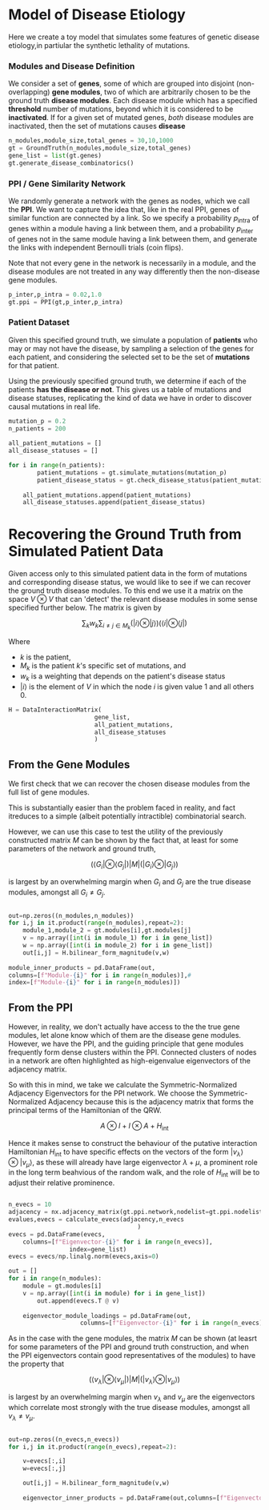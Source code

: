 
# Model of Disease Etiology
Here we create a toy model that simulates some features of genetic disease etiology,in partiular the synthetic lethality of mutations.
    

### Modules and Disease Definition

We consider a set of **genes**, some of which are grouped into disjoint (non-overlapping) **gene modules**, two of which are arbitrarily chosen to be the ground truth **disease modules**.  Each disease module which has a specified **threshold** number of mutations, beyond which it is considered to be **inactivated**. If for a given set of mutated genes, *both* disease modules are inactivated, then the set of mutations causes **disease**


```python
n_modules,module_size,total_genes = 30,10,1000
gt = GroundTruth(n_modules,module_size,total_genes)
gene_list = list(gt.genes)
gt.generate_disease_combinatorics()
 ```

### PPI / Gene Similarity Network

We randomly generate a network with the genes as nodes, which we call the **PPI**. We want to capture the idea that, like in the real PPI, genes of similar function are connected by a link. So we specify a probability $p_{\mathrm{intra}}$ of genes within a module having a link between them, and a probability $p_{\mathrm{inter}}$ of genes not in the same module having a link between them, and generate the links with independent Bernoulli trials (coin flips). 

Note that not every gene in the network is necessarily in a module, and the disease modules are not treated in any way differently then the non-disease gene modules.

```python
p_inter,p_intra = 0.02,1.0
gt.ppi = PPI(gt,p_inter,p_intra)
```

### Patient Dataset

Given this specified ground truth, we simulate a population of **patients** who may or may not have the disease, by sampling a selection of the genes for each patient, and considering the selected set to be the set of **mutations** for that patient.

Using the previously specified ground truth, we determine if each of the patients **has the disease or not**. This gives us a table of mutations and disease statuses, replicating the kind of data we have in order to discover causal mutations  in real life.

```python
mutation_p = 0.2
n_patients = 200
    
all_patient_mutations = []
all_disease_statuses = []

for i in range(n_patients):
        patient_mutations = gt.simulate_mutations(mutation_p)
        patient_disease_status = gt.check_disease_status(patient_mutations)
        
    all_patient_mutations.append(patient_mutations)
    all_disease_statuses.append(patient_disease_status)

```
# Recovering the Ground Truth from Simulated Patient Data

Given access only to this simulated patient data in the form of mutations and corresponding disease status, we would like to see if we can recover the ground truth disease modules. To this end we use it  a matrix on the space $V \otimes V$ that can 'detect' the relevant disease modules in some sense specified further below. The matrix is given by

$$ \sum_{k} w_k \sum_{i \neq j \in M_k} (|i\rangle \otimes | j \rangle) (\langle i|\otimes \langle j |)  $$

Where 
* $k$ is the patient, 
* $M_k$ is the patient $k$'s specific set of mutations, and
* $w_k$ is a weighting that depends on the patient's disease status
* $|i\rangle$ is the element of $V$ in which the node $i$ is given value $1$ and all others $0$.






```python
H = DataInteractionMatrix(
                        gene_list,
                        all_patient_mutations,
                        all_disease_statuses
                        )
```  


## From the Gene Modules

We first check that we can recover the chosen disease modules from the full list of gene modules. 

This is substantially easier than the problem faced in reality, and fact itreduces to a simple (albeit potentially intractible) combinatorial search. 

However, we can use this case to test the utility of the previously constructed matrix $M$ can be shown by the fact that, at least for some parameters of the network and ground truth,

$$ (\langle G_i|\otimes \langle G_j |)
 | M |  (|G_i\rangle \otimes | G_j \rangle)
$$

is largest by an overwhelming margin when $G_i$ and $G_j$ are the true disease modules, amongst all $G_i \neq G_j$.


```python

out=np.zeros((n_modules,n_modules))
for i,j in it.product(range(n_modules),repeat=2):
    module_1,module_2 = gt.modules[i],gt.modules[j]
    v = np.array([int(i in module_1) for i in gene_list])
    w = np.array([int(i in module_2) for i in gene_list])
    out[i,j] = H.bilinear_form_magnitude(v,w)
    
module_inner_products = pd.DataFrame(out,
columns=[f"Module-{i}" for i in range(n_modules)],#
index=[f"Module-{i}" for i in range(n_modules)]) 

```



## From the PPI

However, in reality, we don't actually have access to the the true gene modules, let alone know
which of them are the disease gene modules. However, we have the PPI, and the guiding principle that gene modules frequently form dense clusters within the PPI. Connected clusters of nodes in a network are often highlighted 
as high-eigenvalue eigenvectors of the adjacency matrix. 


So with this in mind, we take we calculate the Symmetric-Normalized Adjacency Eigenvectors for the PPI network. We choose the Symmetric-Normalized Adjacency because this is the adjacency matrix that forms the principal terms of the Hamiltonian of the QRW.

$$ A\otimes I + I \otimes A + H_{\mathrm{int}}$$

Hence it makes sense to construct the behaviour of the putative interaction Hamiltonian $H_{\mathrm{int}}$ to have specific effects on the vectors  of the form |$v_\lambda \rangle \otimes | v_\mu \rangle$, as these will already have large eigenvector $\lambda + \mu$, a prominent role in the long term beahvious of the random walk, and the role of $H_{\mathrm{int}}$ will be to adjust their relative prominence. 





```python

n_evecs = 10
adjacency = nx.adjacency_matrix(gt.ppi.network,nodelist=gt.ppi.nodelist)
evalues,evecs = calculate_evecs(adjacency,n_evecs
                                    )
evecs = pd.DataFrame(evecs,
    columns=[f"Eigenvector-{i}" for i in range(n_evecs)],
                 index=gene_list)
evecs = evecs/np.linalg.norm(evecs,axis=0)

out = []
for i in range(n_modules):
    module = gt.modules[i]
    v = np.array([int(i in module) for i in gene_list])
        out.append(evecs.T @ v)
    
    eigenvector_module_loadings = pd.DataFrame(out,
                    columns=[f"Eigenvector-{i}" for i in range(n_evecs)],index=[f"Module-{i}" for i in range(n_modules)]).T
```



As in the case with the gene modules,  the matrix $M$ can be shown (at leasrt for some parameters of the PPI and ground truth construction, and when the PPI eigenvectors contain good representatives of the modules) to have the property that 

$$ (\langle v_\lambda |\otimes \langle  v_\mu |)
 | M |  (|v_\lambda \rangle \otimes | v_\mu \rangle)
$$

is largest by an overwhelming margin when $v_\lambda$ and $v_\mu$ are the eigenvectors which correlate most strongly with the true disease modules, amongst all $v_\lambda \neq v_\mu$.






```python

out=np.zeros((n_evecs,n_evecs))
for i,j in it.product(range(n_evecs),repeat=2):

    v=evecs[:,i]
    w=evecs[:,j]

    out[i,j] = H.bilinear_form_magnitude(v,w)
    
    eigenvector_inner_products = pd.DataFrame(out,columns=[f"Eigenvector-{i}" for i in range(n_evecs)],index=[f"Eigenvector-{i}" for i in range(n_evecs)]) 
```



